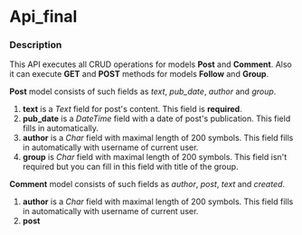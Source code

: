 # Api_final

### Description
This API executes all CRUD operations for models **Post** and **Comment**.
Also it can execute **GET** and **POST** methods for models **Follow** and **Group**.

**Post** model consists of such fields as *text*, *pub_date*, *author* and *group*.
1. **text** is a _Text_ field for post's content. This field is **required**.
2. **pub_date** is a _DateTime_ field with a date of post's publication. This field fills in automatically.
3. **author** is a _Char_ field with maximal length of 200 symbols. This field fills in automatically with username of current user.
4. **group** is _Char_ field with maximal length of 200 symbols. This field isn't required but you can fill in this field with title of the group.

**Comment** model consists of such fields as *author*, *post*, *text* and *created*.
1. **author** is a _Char_ field with maximal length of 200 symbols. This field fills in automatically with username of current user.
2. **post**
